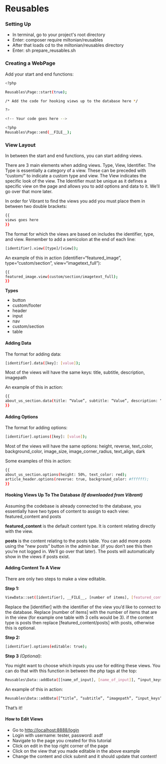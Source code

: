# Reusables

### Setting Up
- In terminal, go to your project's root directory
- Enter: composer require miltonian/reusables
- After that loads cd to the miltonian/reusables directory
- Enter: sh prepare_reusables.sh 

### Creating a WebPage

Add your start and end functions:

```sh
<?php

Reusables\Page::start(true);

/* Add the code for hooking views up to the database here */

?>

<!-- Your code goes here -->

<?php 
Reusables\Page::end(__FILE__);

```

### View Layout

In between the start and end functions, you can start adding views. 

There are 3 main elements when adding views. Type, View, Identifier. The Type is essentially a category of a view. These can be preceded with “custom/” to indicate a custom type and view. The View indicates the specific look of the view. The Identifier must be unique as it defines a specific view on the page and allows you to add options and data to it. We’ll go over that more later. 

In order for Vibrant to find the views you add you must place them in between two double brackets:

```sh
{{
views goes here
}}
```
The format for which the views are based on includes the identifier, type, and view. Remember to add a semicolon at the end of each line:

```sh
[identifier].view([type]/[view]);
```

An example of this in action (identifier=“featured_image”, type=“custom/section”, view=“imagetext_full”):

```sh
{{
featured_image.view(custom/section/imagetext_full);
}}
```

**Types**

- button
- custom/footer
- header
- input
- nav
- custom/section
- table

#### Adding Data 

The format for adding data:

```sh
[identifier].data([key]: [value]);
```

Most of the views will have the same keys: title, subtitle, description, imagepath

An example of this in action:
```sh
{{
about_us_section.data(title: “Value”, subtitle: “Value”, description: “Value”, imagepath: “Value”);
}}
```
#### Adding Options

The format for adding options: 
```sh
[identifier].options([key]: [value]);
```
Most of the views will have the same options: height, reverse, text_color, background_color, image_size, image_corner_radius, text_align, dark

Some examples of this in action:

```sh
{{
about_us_section.options(height: 50%, text_color: red);
article_header.options(reverse: true, background_color: #ffffff);
}}
```

#### Hooking Views Up To The Database *(If downloaded from Vibrant)*

Assuming the codebase is already connected to the database, you essentially have two types of content to assign to each view: featured_content and posts

**featured_content** is the default content type. It is content relating directly with the view.

**posts** is the content relating to the posts table. You can add more posts using the “new posts” button in the admin bar. (if you don’t see this then you’re not logged in. We’ll go over that later). The posts will automatically show in the views if posts exist.

#### Adding Content To A View

There are only two steps to make a view editable. 

**Step 1:**
```sh
ViewData::set([identifier], __FILE__, [number of items], [featured_content/posts]));
```
Replace the [identifier] with the identifier of the view you’d like to connect to the database. Replace [number of items] with the number of items that are in the view (for example one table with 3 cells would be 3). if the content type is posts then replace [featured_content/posts] with posts, otherwise this is optional.

**Step 2:**
```sh
[identifier].options(editable: true);
```
**Step 3** *(Optional)*: 

You might want to choose which inputs you use for editing these views. You can do that with this function in between the php tags at the top:
```sh
Reusables\Data::addData([[name_of_input], [name_of_input]], “input_keys”, [identifier]);
```
An example of this in action:
```sh
Reusables\Data::addData([“title”, “subtitle”, “imagepath”, “input_keys”, “product_header”);
```
That’s it!

#### How to Edit Views

- Go to [http://localhost:8888/login](http://localhost:8888/login)
- Login with username: tester, password: asdf
- Navigate to the page you created for this tutorial
- Click on edit in the top right corner of the page
- Click on the view that you made editable in the above example
- Change the content and click submit and it should update that content!


